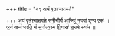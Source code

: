 +++
title = "०९ अयं वृतश्चातयते"

+++
अ॒यं वृत॑श्चातयते समी॒चीर्य आ॒जिषु॑ म॒घवा॑ शृ॒ण्व एकः॑ ।  
अ॒यं वाजं॑ भरति॒ यं स॒नोत्य॒स्य प्रि॒यासः॑ स॒ख्ये स्या॑म ॥